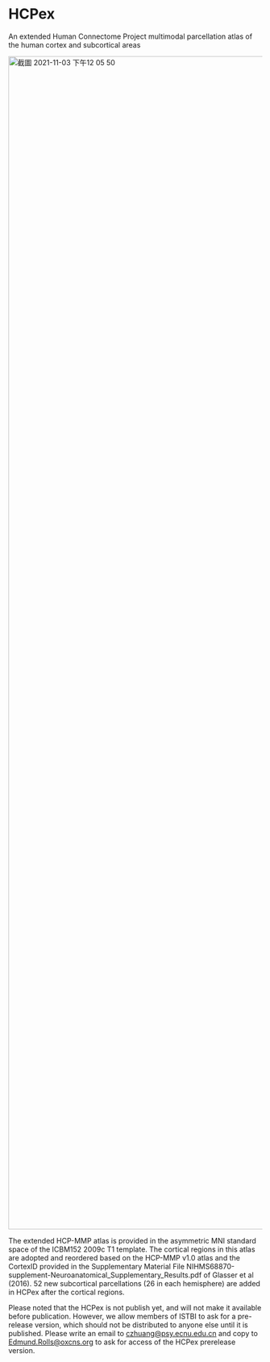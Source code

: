 # HCPex
An extended Human Connectome Project multimodal parcellation atlas of the human cortex and subcortical areas

<img width="2329" alt="截圖 2021-11-03 下午12 05 50" src="https://user-images.githubusercontent.com/39726864/140008713-98975a3b-4cc7-4171-bceb-9d00ffc67892.png">

The extended HCP-MMP atlas is provided in the asymmetric MNI standard space of the ICBM152 2009c T1 template. The cortical regions in this atlas are adopted and reordered based on the HCP-MMP v1.0 atlas and the CortexID provided in the Supplementary Material File NIHMS68870-supplement-Neuroanatomical_Supplementary_Results.pdf of Glasser et al (2016). 52 new subcortical parcellations (26 in each hemisphere) are added in HCPex after the cortical regions.

Please noted that the HCPex is not publish yet, and will not make it available before publication. However, we allow members of ISTBI to ask for a pre-release version, which should not be distributed to anyone else until it is published. Please write an email to czhuang@psy.ecnu.edu.cn and copy to Edmund.Rolls@oxcns.org to ask for access of the HCPex prerelease version.
